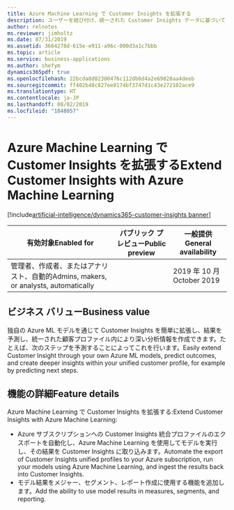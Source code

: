 ```yaml
---
title: Azure Machine Learning で Customer Insights を拡張する
description: ユーザーを結び付け、統一された Customer Insights データに基づいて Azure Machine Learning モデルを実行できるようにします。 
author: relnotes
ms.reviewer: jimholtz
ms.date: 07/31/2019
ms.assetid: 3664278d-615e-e911-a96c-000d3a1c7bbb
ms.topic: article
ms.service: business-applications
ms.author: shefym
dynamics365pdf: true
ms.openlocfilehash: 22bcda8d82300476c112db6d4a2e69828aa4deeb
ms.sourcegitcommit: ff402b48c827ee8174bf3747d1c43e272102ace9
ms.translationtype: HT
ms.contentlocale: ja-JP
ms.lasthandoff: 08/02/2019
ms.locfileid: "1848057"
---
```

# <a name="extend-customer-insights-with-azure-machine-learning"></a><span data-ttu-id="6f660-103">Azure Machine Learning で Customer Insights を拡張する</span><span class="sxs-lookup"><span data-stu-id="6f660-103">Extend Customer Insights with Azure Machine Learning</span></span>
[!include[artificial-intelligence/dynamics365-customer-insights banner](../includes/artificial-intelligence/dynamics365-customer-insights.md)]

| <span data-ttu-id="6f660-104">有効対象</span><span class="sxs-lookup"><span data-stu-id="6f660-104">Enabled for</span></span>    |  <span data-ttu-id="6f660-105">パブリック プレビュー</span><span class="sxs-lookup"><span data-stu-id="6f660-105">Public preview</span></span> | <span data-ttu-id="6f660-106">一般提供</span><span class="sxs-lookup"><span data-stu-id="6f660-106">General availability</span></span> | 
| ---------- | ---------- |---------- |
|<span data-ttu-id="6f660-107">管理者、作成者、またはアナリスト、自動的</span><span class="sxs-lookup"><span data-stu-id="6f660-107">Admins, makers, or analysts, automatically</span></span>|| <span data-ttu-id="6f660-108">2019 年 10 月</span><span class="sxs-lookup"><span data-stu-id="6f660-108">October 2019</span></span>|


## <a name="business-value"></a><span data-ttu-id="6f660-109">ビジネス バリュー</span><span class="sxs-lookup"><span data-stu-id="6f660-109">Business value</span></span>
<!-- bv start -->
<span data-ttu-id="6f660-110">独自の Azure ML モデルを通じて Customer Insights を簡単に拡張し、結果を予測し、統一された顧客プロファイル内により深い分析情報を作成できます。たとえば、次のステップを予測することによってこれを行います。</span><span class="sxs-lookup"><span data-stu-id="6f660-110">Easily extend Customer Insight through your own Azure ML models, predict outcomes, and create deeper insights within your unified customer profile, for example by predicting next steps.</span></span> 

<!-- bv end -->



## <a name="feature-details"></a><span data-ttu-id="6f660-111">機能の詳細</span><span class="sxs-lookup"><span data-stu-id="6f660-111">Feature details</span></span>
<!--feature detail start -->
<span data-ttu-id="6f660-112">Azure Machine Learning で Customer Insights を拡張する:</span><span class="sxs-lookup"><span data-stu-id="6f660-112">Extend Customer Insights with Azure Machine Learning:</span></span>

- <span data-ttu-id="6f660-113">Azure サブスクリプションへの Customer Insights 統合プロファイルのエクスポートを自動化し、Azure Machine Learning を使用してモデルを実行し、その結果を Customer Insights に取り込みます。</span><span class="sxs-lookup"><span data-stu-id="6f660-113">Automate the export of Customer Insights unified profiles to your Azure subscription, run your models using Azure Machine Learning, and ingest the results back into Customer Insights.</span></span>   
- <span data-ttu-id="6f660-114">モデル結果をメジャー、セグメント、レポート作成に使用する機能を追加します。</span><span class="sxs-lookup"><span data-stu-id="6f660-114">Add the ability to use model results in measures, segments, and reporting.</span></span>
<!--feature detail end -->











